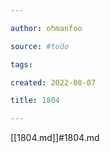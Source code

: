```yaml
---

author: ohmanfoo

source: #todo

tags: 

created: 2022-08-07

title: 1804

---
```

[[1804.md]]#1804.md